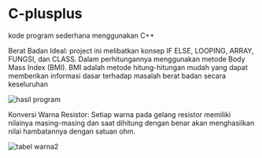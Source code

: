 # C-plusplus
kode program sederhana menggunakan  C++

Berat Badan Ideal:
project ini melibatkan konsep IF ELSE, LOOPING, ARRAY, FUNGSI, dan CLASS. Dalam perhitungannya menggunakan metode Body Mass Index (BMI).
BMI adalah metode hitung-hitungan mudah yang dapat memberikan informasi dasar terhadap masalah berat badan secara keseluruhan

![hasil program](https://user-images.githubusercontent.com/79756931/109416203-5a0edc00-79ef-11eb-98ab-9ba1e87a5d59.png)

Konversi Warna Resistor:
Setiap warna pada gelang resistor memiliki nilainya masing-masing dan saat dihitung dengan benar akan menghasilkan nilai hambatannya dengan satuan ohm.

![tabel warna2](https://user-images.githubusercontent.com/79756931/109417809-ba098080-79f7-11eb-9a40-6b1abe9e7309.png)
